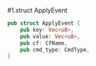 #1.struct ApplyEvent

```rust
pub struct ApplyEvent {
    pub key: Vec<u8>,
    pub value: Vec<u8>,
    pub cf: CfName,
    pub cmd_type: CmdType,
}
```